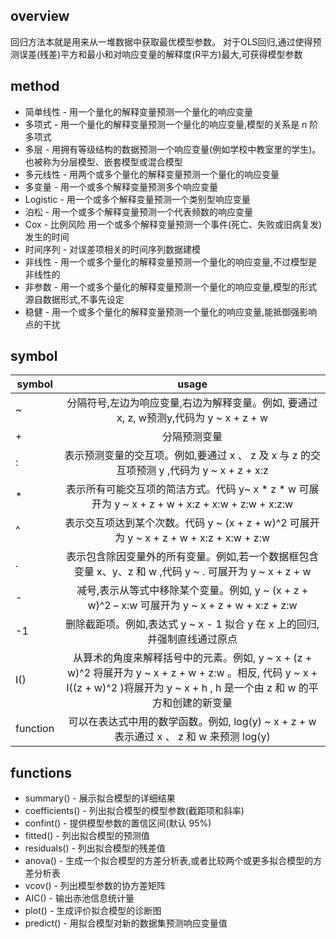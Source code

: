 ## overview
回归方法本就是用来从一堆数据中获取最优模型参数。
对于OLS回归,通过使得预测误差(残差)平方和最小和对响应变量的解释度(R平方)最大,可获得模型参数

## method
* 简单线性    - 用一个量化的解释变量预测一个量化的响应变量
* 多项式      - 用一个量化的解释变量预测一个量化的响应变量,模型的关系是 n 阶多项式
* 多层        - 用拥有等级结构的数据预测一个响应变量(例如学校中教室里的学生)。也被称为分层模型、嵌套模型或混合模型
* 多元线性     - 用两个或多个量化的解释变量预测一个量化的响应变量
* 多变量       - 用一个或多个解释变量预测多个响应变量
* Logistic    - 用一个或多个解释变量预测一个类别型响应变量
* 泊松        - 用一个或多个解释变量预测一个代表频数的响应变量
* Cox         - 比例风险 用一个或多个解释变量预测一个事件(死亡、失败或旧病复发)发生的时间
* 时间序列     - 对误差项相关的时间序列数据建模
* 非线性       - 用一个或多个量化的解释变量预测一个量化的响应变量,不过模型是非线性的
* 非参数       - 用一个或多个量化的解释变量预测一个量化的响应变量,模型的形式源自数据形式,不事先设定
* 稳健        - 用一个或多个量化的解释变量预测一个量化的响应变量,能抵御强影响点的干扰

## symbol
| symbol        | usage   |
| --------    | :----:  |
|~  | 分隔符号,左边为响应变量,右边为解释变量。例如, 要通过x, z, w预测y,代码为 y ~ x + z + w |
|+  | 分隔预测变量 |
|:  | 表示预测变量的交互项。例如,要通过 x 、 z 及 x 与 z 的交互项预测 y ,代码为 y ~ x + z + x:z |
|*  | 表示所有可能交互项的简洁方式。代码 y~ x * z * w 可展开为 y ~ x + z + w + x:z + x:w + z:w + x:z:w |
|^  | 表示交互项达到某个次数。代码 y ~ (x + z + w)^2 可展开为 y ~ x + z + w + x:z + x:w + z:w |
|.  | 表示包含除因变量外的所有变量。例如,若一个数据框包含变量 x、y、z 和 w ,代码 y ~ . 可展开为 y ~ x + z + w |
|-  | 减号,表示从等式中移除某个变量。例如, y ~ (x + z + w)^2 – x:w 可展开为 y ~ x + z + w + x:z + z:w |
|-1  | 删除截距项。例如,表达式 y ~ x - 1 拟合 y 在 x 上的回归,并强制直线通过原点 |
|I()  | 从算术的角度来解释括号中的元素。例如, y ~ x + (z + w)^2 将展开为 y ~ x + z + w + z:w 。相反, 代码 y ~ x + I((z + w)^2 )将展开为 y ~ x + h , h 是一个由 z 和 w 的平方和创建的新变量|
|function  | 可以在表达式中用的数学函数。例如, log(y) ~ x + z + w 表示通过 x 、 z 和 w 来预测 log(y) |

## functions
* summary()      - 展示拟合模型的详细结果
* coefficients() - 列出拟合模型的模型参数(截距项和斜率)
* confint()      - 提供模型参数的置信区间(默认 95%)
* fitted()       - 列出拟合模型的预测值
* residuals()    - 列出拟合模型的残差值
* anova()        - 生成一个拟合模型的方差分析表,或者比较两个或更多拟合模型的方差分析表
* vcov()         - 列出模型参数的协方差矩阵
* AIC()          - 输出赤池信息统计量
* plot()         - 生成评价拟合模型的诊断图
* predict()      - 用拟合模型对新的数据集预测响应变量值
